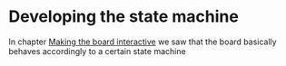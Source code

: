 # Developing the state machine

In chapter [Making the board interactive](./logic-events.md#adefining-the-state-machine) we saw that the board basically behaves accordingly to a certain state machine